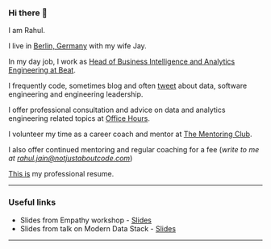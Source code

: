 ### Hi there 👋

I am Rahul.

I live in [Berlin, Germany](https://en.wikipedia.org/wiki/Berlin) with my wife Jay. 

In my day job, I work as [Head of Business Intelligence and Analytics Engineering at Beat](https://www.linkedin.com/in/rahul-jain-83055b45/).

I frequently code, sometimes blog and often [tweet](https://twitter.com/rahulj51) about data, software engineering and engineering leadership.

I offer professional consultation and advice on data and analytics engineering related topics at [Office Hours](https://officehours.com/rahul-jain).

I volunteer my time as a career coach and mentor at [The Mentoring Club](https://www.mentoring-club.com/the-mentors/rahul-jain). 

I also offer continued mentoring and regular coaching for a fee (_write to me at [rahul.jain@notjustaboutcode.com](mailto:rahul.jain@notjustaboutcode.com)_)

[This is](https://rahulj51.github.io/assets/resume/rahul-resume.pdf) my professional resume. 

---

### Useful links

* Slides from Empathy workshop - [Slides](https://rahulj51.github.io/assets/workshops/empathy/empathy.pdf)
* Slides from talk on Modern Data Stack - [Slides](https://rahulj51.github.io/assets/workshops/moderndatastack/mds.pdf)

---

<!--
**rahulj51/rahulj51** is a ✨ _special_ ✨ repository because its `README.md` (this file) appears on your GitHub profile.

Here are some ideas to get you started:

- 🔭 I’m currently working on ...
- 🌱 I’m currently learning ...
- 👯 I’m looking to collaborate on ...
- 🤔 I’m looking for help with ...
- 💬 Ask me about ...
- 📫 How to reach me: ...
- 😄 Pronouns: ...
- ⚡ Fun fact: ...
-->
